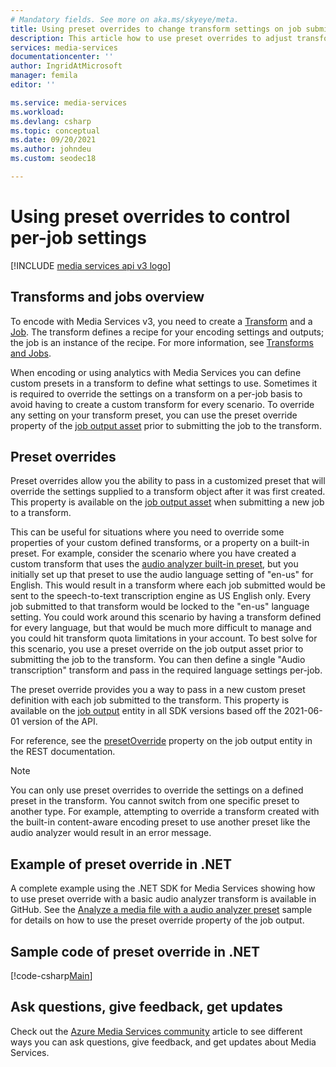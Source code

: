 ```yaml
---
# Mandatory fields. See more on aka.ms/skyeye/meta.
title: Using preset overrides to change transform settings on job submission
description: This article how to use preset overrides to adjust transform settings on a per-job instance
services: media-services
documentationcenter: ''
author: IngridAtMicrosoft
manager: femila
editor: ''

ms.service: media-services
ms.workload: 
ms.devlang: csharp
ms.topic: conceptual
ms.date: 09/20/2021
ms.author: johndeu
ms.custom: seodec18

---
```


# Using preset overrides to control per-job settings

[!INCLUDE [media services api v3 logo](./includes/v3-hr.md)]

## Transforms and jobs overview

To encode with Media Services v3, you need to create a [Transform](/rest/api/media/transforms) and a [Job](/rest/api/media/jobs). The transform defines a recipe for your encoding settings and outputs; the job is an instance of the recipe. For more information, see [Transforms and Jobs](transform-jobs-concept.md).

When encoding or using analytics with Media Services you can define custom presets in a transform to define what settings to use. Sometimes it is required to override the settings on a transform on a per-job basis to avoid having to create a custom transform for every scenario. To override any setting on your transform preset, you can use the preset override property of the [job output asset](/dotnet/api/microsoft.azure.management.media.models.joboutputasset) prior to submitting the job to the transform.

## Preset overrides

Preset overrides allow you the ability to pass in a customized preset that will override the settings supplied to a transform object after it was first created.  This property is available on the [job output asset](/dotnet/api/microsoft.azure.management.media.models.joboutputasset) when submitting a new job to a transform.

This can be useful for situations where you need to override some properties of your custom defined transforms, or a property on a built-in preset. For example, consider the scenario where you have created a custom transform that uses the [audio analyzer built-in preset](/rest/api/media/transforms/create-or-update#audioanalyzerpreset), but you initially set up that preset to use the audio language setting of "en-us" for English.  This would result in a transform where each job submitted would be sent to the speech-to-text transcription engine as US English only. Every job submitted to that transform would be locked to the "en-us" language setting. You could work around this scenario by having a transform defined for every language, but that would be much more difficult to manage and you could hit transform quota limitations in your account.
To best solve for this scenario, you use a preset override on the job output asset prior to submitting the job to the transform.  You can then define a single "Audio transcription" transform and pass in the required language settings per-job.

The preset override provides you a way to pass in a new custom preset definition with each job submitted to the transform. This property is available on the [job output](/dotnet/api/microsoft.azure.management.media.models.joboutput) entity in all SDK versions based off the 2021-06-01 version of the API.

For reference, see the [presetOverride](https://github.com/Azure/azure-rest-api-specs/blob/ce90f9b45945c73b8f38649ee6ead390ff6efe7b/specification/mediaservices/resource-manager/Microsoft.Media/stable/2021-06-01/Encoding.json#L1960) property on the job output entity in the REST documentation.

> [!NOTE]
> You can only use preset overrides to override the settings on a defined preset in the transform.  You cannot switch from one specific preset to another type. For example, attempting to override a transform created with the built-in content-aware encoding preset to use another preset like the audio analyzer would result in an error message.


## Example of preset override in .NET

A complete example using the .NET SDK for Media Services showing how to use preset override with a basic audio analyzer transform is available in GitHub.
See the [Analyze a media file with a audio analyzer preset](https://github.com/Azure-Samples/media-services-v3-dotnet/tree/main/AudioAnalytics/AudioAnalyzer) sample for details on how to use the preset override property of the job output.

## Sample code of preset override in .NET

[!code-csharp[Main](~/../media-services-v3-dotnet/AudioAnalytics/AudioAnalyzer/program.cs#PresetOverride)]

## Ask questions, give feedback, get updates

Check out the [Azure Media Services community](media-services-community.md) article to see different ways you can ask questions, give feedback, and get updates about Media Services.
